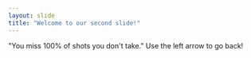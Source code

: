 ```yaml
---
layout: slide
title: "Welcome to our second slide!"
---
```

"You miss 100% of shots you don't take."
Use the left arrow to go back!
